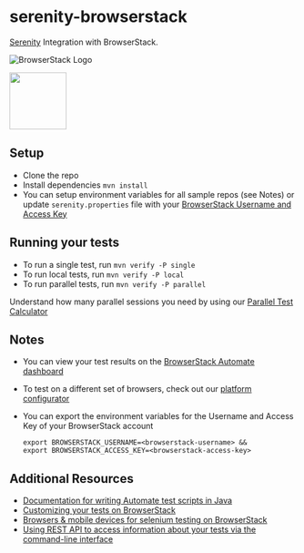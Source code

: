 # serenity-browserstack

[Serenity](http://www.thucydides.info/docs/serenity/) Integration with BrowserStack.

![BrowserStack Logo](https://d98b8t1nnulk5.cloudfront.net/production/images/layout/logo-header.png?1469004780)

<img src="http://www.thucydides.info/docs/serenity/images/serenity-logo.png" height = "100">

## Setup
* Clone the repo
* Install dependencies `mvn install`
* You can setup environment variables for all sample repos (see Notes) or update `serenity.properties` file with your [BrowserStack Username and Access Key](https://www.browserstack.com/accounts/settings)

## Running your tests
- To run a single test, run `mvn verify -P single`
- To run local tests, run `mvn verify -P local`
- To run parallel tests, run `mvn verify -P parallel`

 Understand how many parallel sessions you need by using our [Parallel Test Calculator](https://www.browserstack.com/automate/parallel-calculator?ref=github)

## Notes
* You can view your test results on the [BrowserStack Automate dashboard](https://www.browserstack.com/automate)
* To test on a different set of browsers, check out our [platform configurator](https://www.browserstack.com/automate/java#setting-os-and-browser)
* You can export the environment variables for the Username and Access Key of your BrowserStack account
  
  ```
  export BROWSERSTACK_USERNAME=<browserstack-username> &&
  export BROWSERSTACK_ACCESS_KEY=<browserstack-access-key>
  ```
  
## Additional Resources
* [Documentation for writing Automate test scripts in Java](https://www.browserstack.com/automate/java)
* [Customizing your tests on BrowserStack](https://www.browserstack.com/automate/capabilities)
* [Browsers & mobile devices for selenium testing on BrowserStack](https://www.browserstack.com/list-of-browsers-and-platforms?product=automate)
* [Using REST API to access information about your tests via the command-line interface](https://www.browserstack.com/automate/rest-api)
